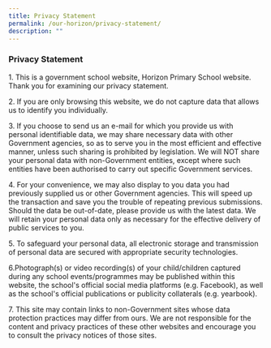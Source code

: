 ```yaml
---
title: Privacy Statement
permalink: /our-horizon/privacy-statement/
description: ""
---
```



### **Privacy Statement**
1\. This is a government school website, Horizon Primary School website. Thank you for examining our privacy statement.

2\. If you are only browsing this website, we do not capture data that allows us to identify you individually.

3\. If you choose to send us an e-mail for which you provide us with personal identifiable data, we may share necessary data with other Government agencies, so as to serve you in the most efficient and effective manner, unless such sharing is prohibited by legislation. We will NOT share your personal data with non-Government entities, except where such entities have been authorised to carry out specific Government services.

4\. For your convenience, we may also display to you data you had previously supplied us or other Government agencies. This will speed up the transaction and save you the trouble of repeating previous submissions. Should the data be out-of-date, please provide us with the latest data. We will retain your personal data only as necessary for the effective delivery of public services to you.

5\. To safeguard your personal data, all electronic storage and transmission of personal data are secured with appropriate security technologies.

6\.Photograph(s) or video recording(s) of your child/children captured during any school events/programmes may be published within this website, the school's official social media platforms (e.g. Facebook), as well as the school's official publications or publicity collaterals (e.g. yearbook).

7\. This site may contain links to non-Government sites whose data protection practices may differ from ours. We are not responsible for the content and privacy practices of these other websites and encourage you to consult the privacy notices of those sites.